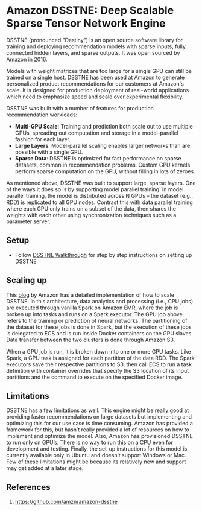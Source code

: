 

# Amazon DSSTNE: Deep Scalable Sparse Tensor Network Engine

DSSTNE (pronounced "Destiny") is an open source software library for training and deploying recommendation
models with sparse inputs, fully connected hidden layers, and sparse outputs. It was open sourced by Amazon in 2016.

Models with weight matrices
that are too large for a single GPU can still be trained on a single host. DSSTNE has been used at Amazon
to generate personalized product recommendations for our customers at Amazon's scale. It is designed for
production deployment of real-world applications which need to emphasize speed and scale over experimental 
flexibility.

DSSTNE was built with a number of features for production recommendation workloads:

* **Multi-GPU Scale**: Training and prediction
both scale out to use multiple GPUs, spreading out computation
and storage in a model-parallel fashion for each layer.
* **Large Layers**: Model-parallel scaling enables larger networks than
are possible with a single GPU.
* **Sparse Data**: DSSTNE is optimized for fast performance on sparse datasets, common in recommendation 
problems. Custom GPU kernels perform sparse computation on the GPU, without filling in lots of zeroes.


As mentioned above, DSSTNE was built to support large, sparse layers. One of the ways it does so is by supporting model parallel training. In model parallel training, the model is distributed across N GPUs – the dataset (e.g., RDD) is replicated to all GPU nodes. Contrast this with data parallel training where each GPU only trains on a subset of the data, then shares the weights with each other using synchronization techniques such as a parameter server.

## Setup
* Follow [DSSTNE Walkthrough](DSSTNE_Walkthrough.md) for step by step instructions on setting up DSSTNE

## Scaling up
This [blog](http://blogs.aws.amazon.com/bigdata/post/TxGEL8IJ0CAXTK/Generating-Recommendations-at-Amazon-Scale-with-Apache-Spark-and-Amazon-DSSTNE) by Amazon has a detailed implementation of how to scale DSSTNE. In this architecture, data analytics and processing (i.e., CPU jobs) are executed through vanilla Spark on Amazon EMR, where the job is broken up into tasks and runs on a Spark executor. The GPU job above refers to the training or prediction of neural networks. The partitioning of the dataset for these jobs is done in Spark, but the execution of these jobs is delegated to ECS and is run inside Docker containers on the GPU slaves. Data transfer between the two clusters is done through Amazon S3.

When a GPU job is run, it is broken down into one or more GPU tasks. Like Spark, a GPU task is assigned for each partition of the data RDD. The Spark executors save their respective partitions to S3, then call ECS to run a task definition with container overrides that specify the S3 location of its input partitions and the command to execute on the specified Docker image. 

## Limitations

DSSTNE has a few limitations as well. This engine might be really good at providing faster recommendations on large datasets but implementing and optimizing this for our use case is time consuming. Amazon has provided a framework for this, but hasn’t really provided a lot of resources on how to implement and optimize the model. Also, Amazon has provisioned DSSTNE to run only on GPU’s. There is no way to run this on a CPU even for development and testing. Finally, the set-up instructions for this model is currently available only in Ubuntu and doesn’t support Windows or Mac. Few of these limitations might be because its relatively new and support may get added at a later stage.

## References
1. https://github.com/amzn/amazon-dsstne
